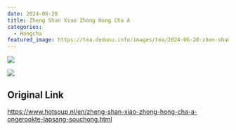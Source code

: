 ```yaml
---
date: 2024-06-20
title: Zheng Shan Xiao Zhong Hong Cha A
categories:
  - Hongcha
featured_image: https://tea.dedunu.info/images/tea/2024-06-20-zhen-shan-xiao-zhong-a-1.jpeg
---
```


![](https://tea.dedunu.info/images/tea/2024-06-20-zhen-shan-xiao-zhong-a-2.jpeg)

![](https://tea.dedunu.info/images/tea/2024-06-20-zhen-shan-xiao-zhong-a-3.jpeg)

## Original Link

<https://www.hotsoup.nl/en/zheng-shan-xiao-zhong-hong-cha-a-ongerookte-lapsang-souchong.html>
